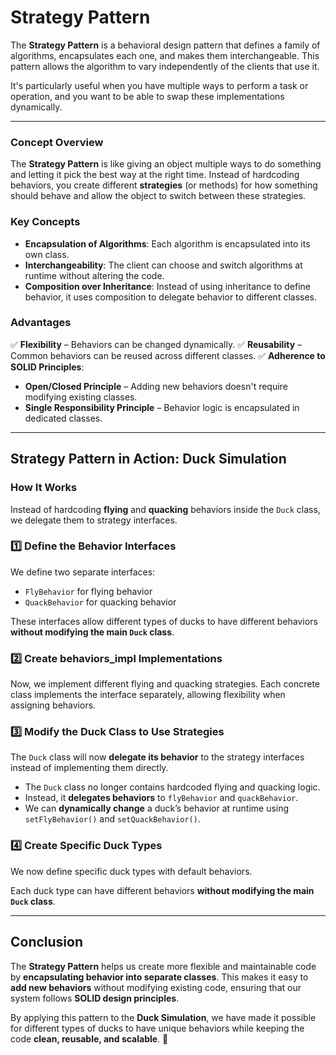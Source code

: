 # Strategy Pattern

The **Strategy Pattern** is a behavioral design pattern that defines a family of algorithms, encapsulates each one, and makes them interchangeable. This pattern allows the algorithm to vary independently of the clients that use it.

It's particularly useful when you have multiple ways to perform a task or operation, and you want to be able to swap these implementations dynamically.

---

### **Concept Overview**
The **Strategy Pattern** is like giving an object multiple ways to do something and letting it pick the best way at the right time. Instead of hardcoding behaviors, you create different **strategies** (or methods) for how something should behave and allow the object to switch between these strategies.

### **Key Concepts**
- **Encapsulation of Algorithms**: Each algorithm is encapsulated into its own class.
- **Interchangeability**: The client can choose and switch algorithms at runtime without altering the code.
- **Composition over Inheritance**: Instead of using inheritance to define behavior, it uses composition to delegate behavior to different classes.

### **Advantages**
✅ **Flexibility** – Behaviors can be changed dynamically.
✅ **Reusability** – Common behaviors can be reused across different classes.
✅ **Adherence to SOLID Principles**:
- **Open/Closed Principle** – Adding new behaviors doesn't require modifying existing classes.
- **Single Responsibility Principle** – Behavior logic is encapsulated in dedicated classes.

---

## **Strategy Pattern in Action: Duck Simulation**

### **How It Works**
Instead of hardcoding **flying** and **quacking** behaviors inside the `Duck` class, we delegate them to strategy interfaces.

### **1️⃣ Define the Behavior Interfaces**
We define two separate interfaces:
- `FlyBehavior` for flying behavior
- `QuackBehavior` for quacking behavior

These interfaces allow different types of ducks to have different behaviors **without modifying the main `Duck` class**.

### **2️⃣ Create behaviors_impl Implementations**
Now, we implement different flying and quacking strategies. Each concrete class implements the interface separately, allowing flexibility when assigning behaviors.

### **3️⃣ Modify the Duck Class to Use Strategies**
The `Duck` class will now **delegate its behavior** to the strategy interfaces instead of implementing them directly.

- The `Duck` class no longer contains hardcoded flying and quacking logic.
- Instead, it **delegates behaviors** to `flyBehavior` and `quackBehavior`.
- We can **dynamically change** a duck’s behavior at runtime using `setFlyBehavior()` and `setQuackBehavior()`.

### **4️⃣ Create Specific Duck Types**
We now define specific duck types with default behaviors.

Each duck type can have different behaviors **without modifying the main `Duck` class**.

---

## **Conclusion**
The **Strategy Pattern** helps us create more flexible and maintainable code by **encapsulating behavior into separate classes**. This makes it easy to **add new behaviors** without modifying existing code, ensuring that our system follows **SOLID design principles**.

By applying this pattern to the **Duck Simulation**, we have made it possible for different types of ducks to have unique behaviors while keeping the code **clean, reusable, and scalable**. 🚀

